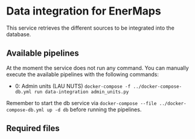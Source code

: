 # Data integration for EnerMaps

This service retrieves the different sources to be integrated into the database.

## Available pipelines

At the moment the service does not run any command.
You can manually execute the available pipelines with the following commands:

  - 0: Admin units (LAU NUTS)
    `docker-compose -f ../docker-compose-db.yml run data-integration admin_units.py`

Remember to start the db service via `docker-compose --file ../docker-compose-db.yml up -d db` before running the pipelines.

## Required files


